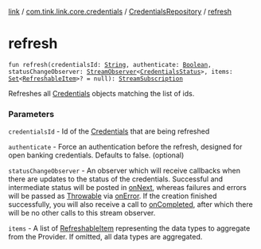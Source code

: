 [link](../../index.md) / [com.tink.link.core.credentials](../index.md) / [CredentialsRepository](index.md) / [refresh](./refresh.md)

# refresh

`fun refresh(credentialsId: `[`String`](https://kotlinlang.org/api/latest/jvm/stdlib/kotlin/-string/index.html)`, authenticate: `[`Boolean`](https://kotlinlang.org/api/latest/jvm/stdlib/kotlin/-boolean/index.html)`, statusChangeObserver: `[`StreamObserver`](../../com.tink.service.streaming.publisher/-stream-observer/index.md)`<`[`CredentialsStatus`](../-credentials-status/index.md)`>, items: `[`Set`](https://kotlinlang.org/api/latest/jvm/stdlib/kotlin.collections/-set/index.html)`<`[`RefreshableItem`](../../com.tink.model.credentials/-refreshable-item/index.md)`>? = null): `[`StreamSubscription`](../../com.tink.service.streaming.publisher/-stream-subscription/index.md)

Refreshes all [Credentials](../../com.tink.model.credentials/-credentials/index.md) objects matching the list of ids.

### Parameters

`credentialsId` - Id of the [Credentials](../../com.tink.model.credentials/-credentials/index.md) that are being refreshed

`authenticate` - Force an authentication before the refresh, designed for open banking credentials. Defaults to false. (optional)

`statusChangeObserver` - An observer which will receive callbacks when there are
updates to the status of the credentials. Successful and intermediate status will be posted in
[onNext](../../com.tink.service.streaming.publisher/-stream-observer/on-next.md), whereas failures and errors will be passed as [Throwable](https://kotlinlang.org/api/latest/jvm/stdlib/kotlin/-throwable/index.html)
via [onError](../../com.tink.service.streaming.publisher/-stream-observer/on-error.md). If the creation finished successfully, you will also
receive a call to [onCompleted](../../com.tink.service.streaming.publisher/-stream-observer/on-completed.md), after which there will be no other
calls to this stream observer.

`items` - A list of [RefreshableItem](../../com.tink.model.credentials/-refreshable-item/index.md) representing the data types to aggregate from the Provider. If omitted, all data types are aggregated.